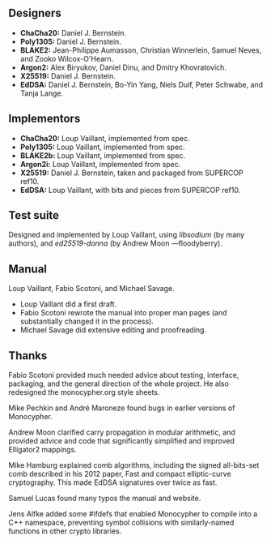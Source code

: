 Designers
---------

- **ChaCha20:** Daniel J. Bernstein.
- **Poly1305:** Daniel J. Bernstein.
- **BLAKE2:**   Jean-Philippe Aumasson, Christian Winnerlein, Samuel Neves,
                and Zooko Wilcox-O'Hearn.
- **Argon2:**   Alex Biryukov, Daniel Dinu, and Dmitry Khovratovich.
- **X25519:**   Daniel J. Bernstein.
- **EdDSA:**    Daniel J. Bernstein, Bo-Yin Yang, Niels Duif, Peter
                Schwabe, and Tanja Lange.

Implementors
------------

- **ChaCha20:** Loup Vaillant, implemented from spec.
- **Poly1305:** Loup Vaillant, implemented from spec.
- **BLAKE2b:**  Loup Vaillant, implemented from spec.
- **Argon2i:**  Loup Vaillant, implemented from spec.
- **X25519:**   Daniel J. Bernstein, taken and packaged from SUPERCOP
                ref10.
- **EdDSA:**    Loup Vaillant, with bits and pieces from SUPERCOP ref10.

Test suite
----------

Designed and implemented by Loup Vaillant, using _libsodium_ (by many
authors), and _ed25519-donna_ (by Andrew Moon —floodyberry).

Manual
------

Loup Vaillant, Fabio Scotoni, and Michael Savage.

- Loup Vaillant did a first draft.
- Fabio Scotoni rewrote the manual into proper man pages (and
  substantially changed it in the process).
- Michael Savage did extensive editing and proofreading.

Thanks
------

Fabio Scotoni provided much needed advice about testing, interface,
packaging, and the general direction of the whole project.  He also
redesigned the monocypher.org style sheets.

Mike Pechkin and André Maroneze found bugs in earlier versions of
Monocypher.

Andrew Moon clarified carry propagation in modular arithmetic, and
provided advice and code that significantly simplified and improved
Elligator2 mappings.

Mike Hamburg explained comb algorithms, including the signed
all-bits-set comb described in his 2012 paper, Fast and compact
elliptic-curve cryptography.  This made EdDSA signatures over twice as
fast.

Samuel Lucas found many typos the manual and website.

Jens Alfke added some #ifdefs that enabled Monocypher to compile into
a C++ namespace, preventing symbol collisions with similarly-named
functions in other crypto libraries.
